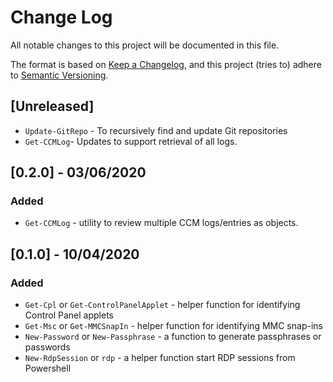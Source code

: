 # Change Log

All notable changes to this project will be documented in this file.

The format is based on [Keep a Changelog](https://keepachangelog.com/en/1.0.0/),
and this project (tries to) adhere to [Semantic Versioning](https://semver.org/spec/v2.0.0.html).

## [Unreleased]

- ``Update-GitRepo`` - To recursively find and update Git repositories
- ``Get-CCMLog``- Updates to support retrieval of all logs.

## [0.2.0] - 03/06/2020

### Added

- ``Get-CCMLog`` - utility to review multiple CCM logs/entries as objects.

## [0.1.0] - 10/04/2020

### Added

- ``Get-Cpl`` or ``Get-ControlPanelApplet`` - helper function for identifying Control Panel applets
- ``Get-Msc`` or ``Get-MMCSnapIn`` - helper function for identifying MMC snap-ins
- ``New-Password`` or ``New-Passphrase`` - a function to generate passphrases or passwords
- ``New-RdpSession`` or ``rdp`` -  a helper function start RDP sessions from Powershell
